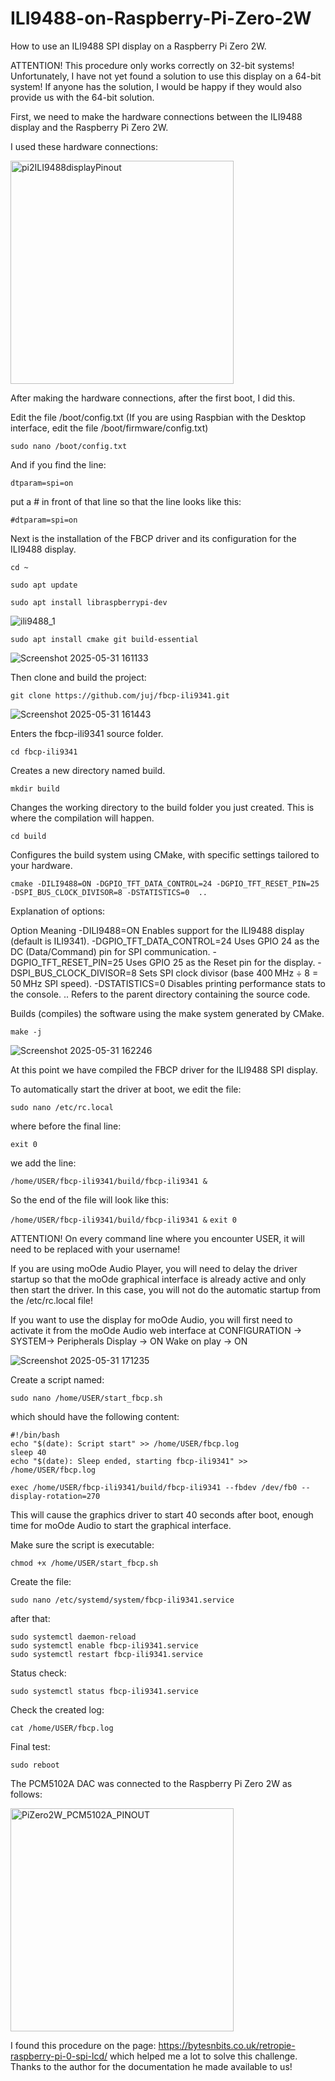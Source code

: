 # ILI9488-on-Raspberry-Pi-Zero-2W
How to use an ILI9488 SPI display on a Raspberry Pi Zero 2W.

ATTENTION! This procedure only works correctly on 32-bit systems! Unfortunately, I have not yet found a solution to use this display on a 64-bit system!
If anyone has the solution, I would be happy if they would also provide us with the 64-bit solution.

First, we need to make the hardware connections between the ILI9488 display and the Raspberry Pi Zero 2W.

I used these hardware connections:

<img width="357" alt="pi2ILI9488displayPinout" src="https://github.com/user-attachments/assets/39603568-4b69-46e7-b80c-c274a247b4b1" />

After making the hardware connections, after the first boot, I did this.

Edit the file /boot/config.txt  (If you are using Raspbian with the Desktop interface, edit the file /boot/firmware/config.txt)

```sudo nano /boot/config.txt```

And if you find the line:

```dtparam=spi=on```

put a # in front of that line so that the line looks like this:

```#dtparam=spi=on```

Next is the installation of the FBCP driver and its configuration for the ILI9488 display.

```cd ~```

```sudo apt update```

```sudo apt install libraspberrypi-dev```

![ili9488_1](https://github.com/user-attachments/assets/2b716828-2851-4461-95ee-59c81c6ac153)


```sudo apt install cmake git build-essential```

![Screenshot 2025-05-31 161133](https://github.com/user-attachments/assets/67ce19e5-9401-4a10-bf79-1f7abb946949)

Then clone and build the project:

```git clone https://github.com/juj/fbcp-ili9341.git```

![Screenshot 2025-05-31 161443](https://github.com/user-attachments/assets/5e03731f-6c42-4fc9-a58b-bbdeb36b4312)

Enters the fbcp-ili9341 source folder.

```cd fbcp-ili9341```

Creates a new directory named build.

```mkdir build```

Changes the working directory to the build folder you just created.
This is where the compilation will happen.

```cd build```

Configures the build system using CMake, with specific settings tailored to your hardware.

```cmake -DILI9488=ON -DGPIO_TFT_DATA_CONTROL=24 -DGPIO_TFT_RESET_PIN=25 -DSPI_BUS_CLOCK_DIVISOR=8 -DSTATISTICS=0  ..```

Explanation of options:

Option	Meaning
-DILI9488=ON	Enables support for the ILI9488 display (default is ILI9341).
-DGPIO_TFT_DATA_CONTROL=24	Uses GPIO 24 as the DC (Data/Command) pin for SPI communication.
-DGPIO_TFT_RESET_PIN=25	Uses GPIO 25 as the Reset pin for the display.
-DSPI_BUS_CLOCK_DIVISOR=8	Sets SPI clock divisor (base 400 MHz ÷ 8 = 50 MHz SPI speed).
-DSTATISTICS=0	Disables printing performance stats to the console.
..	Refers to the parent directory containing the source code.


Builds (compiles) the software using the make system generated by CMake.

```make -j```

![Screenshot 2025-05-31 162246](https://github.com/user-attachments/assets/72723046-5a78-40a5-b731-5e7866f434bc)

At this point we have compiled the FBCP driver for the ILI9488 SPI display.

To automatically start the driver at boot, we edit the file:

```sudo nano /etc/rc.local```

where before the final line:

```exit 0```

we add the line:

```/home/USER/fbcp-ili9341/build/fbcp-ili9341 &```

So the end of the file will look like this:

```/home/USER/fbcp-ili9341/build/fbcp-ili9341 &```
```exit 0```

ATTENTION! On every command line where you encounter USER, it will need to be replaced with your username!

If you are using moOde Audio Player, 
you will need to delay the driver startup so that the moOde graphical interface is already active and only then start the driver.
In this case, you will not do the automatic startup from the /etc/rc.local file!


If you want to use the display for moOde Audio, you will first need to activate it from the moOde Audio web interface at
CONFIGURATION -> SYSTEM-> Peripherals
Display -> ON
Wake on play -> ON

![Screenshot 2025-05-31 171235](https://github.com/user-attachments/assets/107669fa-f7a7-4bec-9661-951e6a766ba3)


Create a script named:

```sudo nano /home/USER/start_fbcp.sh```

which should have the following content:
```
#!/bin/bash
echo "$(date): Script start" >> /home/USER/fbcp.log
sleep 40
echo "$(date): Sleep ended, starting fbcp-ili9341" >> /home/USER/fbcp.log

exec /home/USER/fbcp-ili9341/build/fbcp-ili9341 --fbdev /dev/fb0 --display-rotation=270
```

This will cause the graphics driver to start 40 seconds after boot, enough time for moOde Audio to start the graphical interface.

Make sure the script is executable:

```chmod +x /home/USER/start_fbcp.sh```

Create the file:

```sudo nano /etc/systemd/system/fbcp-ili9341.service```

after that:

```
sudo systemctl daemon-reload
sudo systemctl enable fbcp-ili9341.service
sudo systemctl restart fbcp-ili9341.service
```

Status check:

```sudo systemctl status fbcp-ili9341.service```

Check the created log:

```cat /home/USER/fbcp.log```

Final test:

``sudo reboot``

The PCM5102A DAC was connected to the Raspberry Pi Zero 2W as follows:

<img width="357" alt="PiZero2W_PCM5102A_PINOUT" src="https://github.com/user-attachments/assets/c0479c4d-bf09-4c8d-a671-9429cb9f83e7" />


I found this procedure on the page: https://bytesnbits.co.uk/retropie-raspberry-pi-0-spi-lcd/
which helped me a lot to solve this challenge.
Thanks to the author for the documentation he made available to us!
